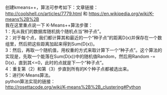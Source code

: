 创建kmeans++，算法可参考如下：文章链接：http://coolshell.cn/articles/7779.html 和 https://en.wikipedia.org/wiki/K-means%2B%2B  
我在这里重点说一下 K-Means++算法步骤：  
1：先从我们的数据库随机挑个随机点当“种子点”。  
2：对于每个点，我们都计算其和最近的一个“种子点”的距离D(x)并保存在一个数组里，然后把这些距离加起来得到Sum(D(x))。  
3：然后，再取一个随机值，用权重的方式来取计算下一个“种子点”。这个算法的实现是，先取一个能落在Sum(D(x))中的随机值Random，然后用Random -= D(x)，直到其<=0，此时的点就是下一个“种子点”。  
4：重复第（2）和第（3）步直到所有的K个种子点都被选出来。  
5：进行K-Means算法。  
python算法实现的链接：  
http://rosettacode.org/wiki/K-means%2B%2B_clustering#Python
